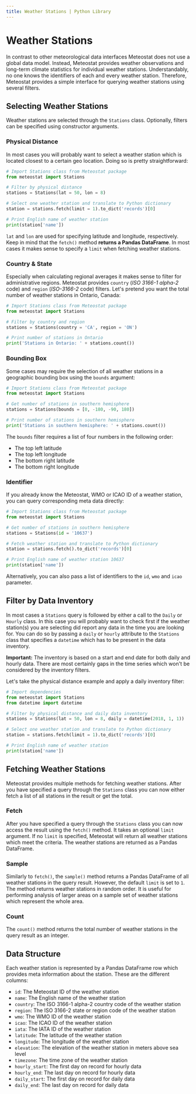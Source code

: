 ```yaml
---
title: Weather Stations | Python Library
---
```


# Weather Stations

In contrast to other meteorological data interfaces Meteostat does not use a global data model. Instead, Meteostat provides weather observations and long-term climate statistics for individual weather stations. Understandably, no one knows the identifiers of each and every weather station. Therefore, Meteostat provides a simple interface for querying weather stations using several filters.

## Selecting Weather Stations
Weather stations are selected through the `Stations` class. Optionally, filters can be specified using constructor arguments.

### Physical Distance
In most cases you will probably want to select a weather station which is located closest to a certain geo location. Doing so is pretty straightforward:

```python
# Import Stations class from Meteostat package
from meteostat import Stations

# Filter by physical distance
stations = Stations(lat = 50, lon = 8)

# Select one weather station and translate to Python dictionary
station = stations.fetch(limit = 1).to_dict('records')[0]

# Print English name of weather station
print(station['name'])
```

`lat` and `lon` are used for specifying latitude and longitude, respectively. Keep in mind that the `fetch()` method **returns a Pandas DataFrame**. In most cases it makes sense to specify a `limit` when fetching weather stations.

### Country & State
Especially when calculating regional averages it makes sense to filter for administrative regions. Meteostat provides `country` (_ISO 3166-1 alpha-2_ code) and `region` (_ISO-3166-2_ code) filters. Let's pretend you want the total number of weather stations in Ontario, Canada:

```python
# Import Stations class from Meteostat package
from meteostat import Stations

# Filter by country and region
stations = Stations(country = 'CA', region = 'ON')

# Print number of stations in Ontario
print('Stations in Ontario: ' + stations.count())
```

### Bounding Box
Some cases may require the selection of all weather stations in a geographic bounding box using the `bounds` argument:

```python
# Import Stations class from Meteostat package
from meteostat import Stations

# Get number of stations in southern hemisphere
stations = Stations(bounds = [0, -180, -90, 180])

# Print number of stations in southern hemisphere
print('Stations in southern hemisphere: ' + stations.count())
```

The `bounds` filter requires a list of four numbers in the following order:
* The top left latitude
* The top left longitude
* The bottom right latitude
* The bottom right longitude

### Identifier
If you already know the Meteostat, WMO or ICAO ID of a weather station, you can query corresponding meta data directly:

```python
# Import Stations class from Meteostat package
from meteostat import Stations

# Get number of stations in southern hemisphere
stations = Stations(id = '10637')

# Fetch weather station and translate to Python dictionary
station = stations.fetch().to_dict('records')[0]

# Print English name of weather station 10637
print(station['name'])
```

Alternatively, you can also pass a list of identifiers to the `id`, `wmo` and `icao` parameter.

## Filter by Data Inventory
In most cases a `Stations` query is followed by either a call to the `Daily` or `Hourly` class. In this case you will probably want to check first if the weather station(s) you are selecting did report any data in the time you are looking for. You can do so by passing a `daily` or `hourly` attribute to the `Stations` class that specifies a `datetime` which has to be present in the data inventory.

**Important:** The inventory is based on a start and end date for both daily and hourly data. There are most certainly gaps in the time series which won't be considered by the inventory filters.

Let's take the physical distance example and apply a daily inventory filter:

```python
# Import dependencies
from meteostat import Stations
from datetime import datetime

# Filter by physical distance and daily data inventory
stations = Stations(lat = 50, lon = 8, daily = datetime(2018, 1, 1))

# Select one weather station and translate to Python dictionary
station = stations.fetch(limit = 1).to_dict('records')[0]

# Print English name of weather station
print(station['name'])
```

## Fetching Weather Stations
Meteostat provides multiple methods for fetching weather stations. After you have specified a query through the `Stations` class you can now either fetch a list of all stations in the result or get the total.

### Fetch
After you have specified a query through the `Stations` class you can now access the result using the `fetch()` method. It takes an optional `limit` argument. If no `limit` is specified, Meteostat will return all weather stations which meet the criteria. The weather stations are returned as a Pandas DataFrame.

### Sample
Similarly to `fetch()`, the `sample()` method returns a Pandas DataFrame of all weather stations in the query result. However, the default `limit` is set to `1`. The method returns weather stations in random order. It is useful for performing analysis of larger areas on a sample set of weather stations which represent the whole area.

### Count
The `count()` method returns the total number of weather stations in the query result as an integer.

## Data Structure
Each weather station is represented by a Pandas DataFrame row which provides meta information about the station. These are the different columns:

* `id`: The Meteostat ID of the weather station
* `name`: The English name of the weather station
* `country`: The ISO 3166-1 alpha-2 country code of the weather station
* `region`: The ISO 3166-2 state or region code of the weather station
* `wmo`: The WMO ID of the weather station
* `icao`: The ICAO ID of the weather station
* `iata`: The IATA ID of the weather station
* `latitude`: The latitude of the weather station
* `longitude`: The longitude of the weather station
* `elevation`: The elevation of the weather station in meters above sea level
* `timezone`: The time zone of the weather station
* `hourly_start`: The first day on record for hourly data
* `hourly_end`: The last day on record for hourly data
* `daily_start`: The first day on record for daily data
* `daily_end`: The last day on record for daily data

